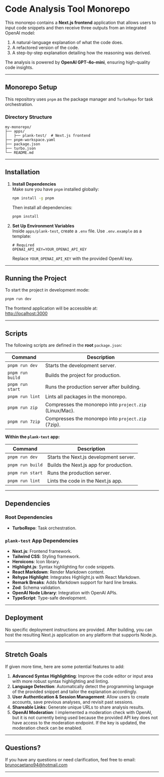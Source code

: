# Code Analysis Tool Monorepo

This monorepo contains a **Next.js frontend** application that allows users to input code snippets and then receive three outputs from an integrated OpenAI model:

1. A natural-language explanation of what the code does.  
2. A refactored version of the code.  
3. A step-by-step explanation detailing how the reasoning was derived.

The analysis is powered by **OpenAI GPT-4o-mini**, ensuring high-quality code insights.

---

## Monorepo Setup

This repository uses `pnpm` as the package manager and `TurboRepo` for task orchestration.

### Directory Structure
```
my-monorepo/
├── apps/
│   ├── plank-test/  # Next.js frontend
├── pnpm-workspace.yaml
├── package.json
├── turbo.json
└── README.md
```

---

## Installation

1. **Install Dependencies**  
   Make sure you have `pnpm` installed globally:
   ```bash
   npm install -g pnpm
   ```
   
   Then install all dependencies:
   ```bash
   pnpm install
   ```

2. **Set Up Environment Variables**  
   Inside `apps/plank-test`, create a `.env` file. Use `.env.example` as a template:
   ```env
   # Required
   OPENAI_API_KEY=YOUR_OPENAI_API_KEY
   ```

   Replace `YOUR_OPENAI_API_KEY` with the provided OpenAI key.  

---

## Running the Project

To start the project in development mode:

```bash
pnpm run dev
```

The frontend application will be accessible at:  
[http://localhost:3000](http://localhost:3000)

---

## Scripts

The following scripts are defined in the **root** `package.json`:

| Command                | Description                                        |
|------------------------|----------------------------------------------------|
| `pnpm run dev`         | Starts the development server.                     |
| `pnpm run build`       | Builds the project for production.                 |
| `pnpm run start`       | Runs the production server after building.         |
| `pnpm run lint`        | Lints all packages in the monorepo.                |
| `pnpm run zip`         | Compresses the monorepo into `project.zip` (Linux/Mac). |
| `pnpm run 7zip` | Compresses the monorepo into `project.zip` (7zip). |

**Within the `plank-test` app:**

| Command           | Description                              |
|-------------------|------------------------------------------|
| `pnpm run dev`    | Starts the Next.js development server.   |
| `pnpm run build`  | Builds the Next.js app for production.   |
| `pnpm run start`  | Runs the production server.              |
| `pnpm run lint`   | Lints the code in the Next.js app.       |

---

## Dependencies

### Root Dependencies
- **TurboRepo**: Task orchestration.

### `plank-test` App Dependencies
- **Next.js**: Frontend framework.
- **Tailwind CSS**: Styling framework.
- **Heroicons**: Icon library.
- **Highlight.js**: Syntax highlighting for code snippets.
- **React Markdown**: Render Markdown content.
- **Rehype Highlight**: Integrates Highlight.js with React Markdown.
- **Remark Breaks**: Adds Markdown support for hard line breaks.
- **Zod**: Schema validation.
- **OpenAI Node Library**: Integration with OpenAI APIs.
- **TypeScript**: Type-safe development.

---

## Deployment

No specific deployment instructions are provided. After building, you can host the resulting Next.js application on any platform that supports Node.js.


---

## Stretch Goals

If given more time, here are some potential features to add:

1. **Advanced Syntax Highlighting**: Improve the code editor or input area with more robust syntax highlighting and linting.
2. **Language Detection**: Automatically detect the programming language of the provided snippet and tailor the explanation accordingly.
3. **User Authentication & Session Management**: Allow users to create accounts, save previous analyses, and revisit past sessions.
4. **Shareable Links**: Generate unique URLs to share analysis results.
5. **OpenAI Moderation**: I implemented a moderation check with OpenAI, but it is not currently being used because the provided API key does not have access to the moderation endpoint. If the key is updated, the moderation check can be enabled.


---

## Questions?

If you have any questions or need clarification, feel free to email:  
[brunocaetano94@hotmail.com](mailto:brunocaetano94@hotmail.com)

---

